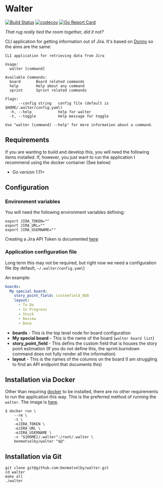 # Walter

[![Build Status](https://travis-ci.org/benmatselby/walter.png?branch=master)](https://travis-ci.org/benmatselby/walter)
[![codecov](https://codecov.io/gh/benmatselby/walter/branch/master/graph/badge.svg)](https://codecov.io/gh/benmatselby/walter)
[![Go Report Card](https://goreportcard.com/badge/github.com/benmatselby/walter)](https://goreportcard.com/report/github.com/benmatselby/walter)

_That rug really tied the room together, did it not?_

CLI application for getting information out of Jira. It's based on [Donny](https://github.com/benmatselby/donny) so the aims are the same:

```text
CLI application for retrieving data from Jira

Usage:
  walter [command]

Available Commands:
  board       Board related commands
  help        Help about any command
  sprint      Sprint related commands

Flags:
      --config string   config file (default is $HOME/.walter/config.yaml)
  -h, --help            help for walter
  -t, --toggle          Help message for toggle

Use "walter [command] --help" for more information about a command.
```

## Requirements

If you are wanting to build and develop this, you will need the following items installed. If, however, you just want to run the application I recommend using the docker container (See below)

- Go version 1.11+

## Configuration

### Environment variables

You will need the following environment variables defining:

```shell
export JIRA_TOKEN=""
export JIRA_URL=""
export JIRA_USERNAME=""
```

Creating a Jira API Token is documented [here](https://confluence.atlassian.com/cloud/api-tokens-938839638.html)

### Application configuration file

Long term this may not be required, but right now we need a configuration file (by default, `~/.walter/config.yaml`)

An example:

```yml
boards:
  My special board:
    story_point_field: customfield_888
    layout:
      - To Do
      - In Progress
      - Stuck
      - Review
      - Done
```

- **boards** - This is the top level node for board configuration
- **My special board** - This is the name of the board (`walter board list`)
- **story_point_field** - This defins the custom field that is houses the story point estimation (If you do not define this, the sprint.burndown command does not fully render all the information)
- **layout** - This is the names of the columns on the board (I am struggling to find an API endpoint that documents this)

## Installation via Docker

Other than requiring [docker](http://docker.com) to be installed, there are no other requirements to run the application this way. This is the preferred method of running the `walter`. The image is [here](https://hub.docker.com/r/benmatselby/walter/).

```shell
$ docker run \
    --rm \
    -t \
    -eJIRA_TOKEN \
    -eJIRA_URL \
    -eJIRA_USERNAME \
    -v "${HOME}/.walter":/root/.walter \
    benmatselby/walter "$@"
```

## Installation via Git

```shell
git clone git@github.com:benmatselby/walter.git
cd walter
make all
./walter
```
